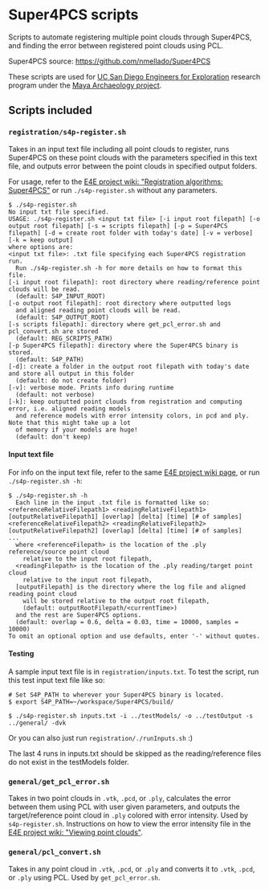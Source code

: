 # Super4PCS scripts

Scripts to automate registering multiple point clouds through Super4PCS, and finding the error between registered point clouds using PCL.

Super4PCS source: https://github.com/nmellado/Super4PCS

These scripts are used for [UC San Diego Engineers for Exploration](http://e4e.ucsd.edu/) research program under the [Maya Archaeology project](http://e4e.ucsd.edu/maya-archaeology).



## Scripts included

### `registration/s4p-register.sh`

Takes in an input text file including all point clouds to register, runs Super4PCS on these point clouds with the parameters specified in this text file, and outputs error between the point clouds in specified output folders.

For usage, refer to the [E4E project wiki: "Registration algorithms: Super4PCS"](https://github.com/UCSD-E4E/maya-archaeology/wiki/3.-Registration-algorithms#super4pcs) or run `./s4p-register.sh` without any parameters.

```
$ ./s4p-register.sh 
No input txt file specified.
USAGE: ./s4p-register.sh <input txt file> [-i input root filepath] [-o output root filepath] [-s = scripts filepath] [-p = Super4PCS filepath] [-d = create root folder with today's date] [-v = verbose] [-k = keep output]
where options are:
<input txt file>: .txt file specifying each Super4PCS registration run.
  Run ./s4p-register.sh -h for more details on how to format this file.
[-i input root filepath]: root directory where reading/reference point clouds will be read.
  (default: S4P_INPUT_ROOT)
[-o output root filepath]: root directory where outputted logs
  and aligned reading point clouds will be read.
  (default: S4P_OUTPUT_ROOT)
[-s scripts filepath]: directory where get_pcl_error.sh and pcl_convert.sh are stored
  (default: REG_SCRIPTS_PATH)
[-p Super4PCS filepath]: directory where the Super4PCS binary is stored.
  (default: S4P_PATH)
[-d]: create a folder in the output root filepath with today's date and store all output in this folder
  (default: do not create folder)
[-v]: verbose mode. Prints info during runtime
  (default: not verbose)
[-k]: keep outputted point clouds from registration and computing error, i.e. aligned reading models
  and reference models with error intensity colors, in pcd and ply. Note that this might take up a lot
  of memory if your models are huge!
  (default: don't keep)
```

#### Input text file

For info on the input text file, refer to the same [E4E project wiki page](https://github.com/UCSD-E4E/maya-archaeology/wiki/3.-Registration-algorithms#super4pcs), or run `./s4p-register.sh -h`:
```
$ ./s4p-register.sh -h
  Each line in the input .txt file is formatted like so:
<referenceRelativeFilepath1> <readingRelativeFilepath1> [outputRelativeFilepath1] [overlap] [delta] [time] [# of samples]
<referenceRelativeFilepath2> <readingRelativeFilepath2> [outputRelativeFilepath2] [overlap] [delta] [time] [# of samples]
...
  where <referenceFilepath> is the location of the .ply reference/source point cloud
    relative to the input root filepath,
  <readingFilepath> is the location of the .ply reading/target point cloud
    relative to the input root filepath,
  [outputFilepath] is the directory where the log file and aligned reading point cloud
    will be stored relative to the output root filepath,
    (default: outputRootFilepath/<currentTime>)
  and the rest are Super4PCS options.
  (default: overlap = 0.6, delta = 0.03, time = 10000, samples = 10000)
To omit an optional option and use defaults, enter '-' without quotes.
```

#### Testing

A sample input text file is in `registration/inputs.txt`. To test the script, run this test input text file like so:
```
# Set S4P_PATH to wherever your Super4PCS binary is located.
$ export S4P_PATH=~/workspace/Super4PCS/build/

$ ./s4p-register.sh inputs.txt -i ../testModels/ -o ../testOutput -s ../general/ -dvk
```

Or you can also just run `registration/./runInputs.sh` :)

The last 4 runs in inputs.txt should be skipped as the reading/reference files do not exist in the testModels folder.


### `general/get_pcl_error.sh`

Takes in two point clouds in `.vtk`, `.pcd`, or `.ply`, calculates the error between them using PCL with user given parameters, and outputs the target/reference point cloud in `.ply` colored with error intensity. Used by `s4p-register.sh`.  Instructions on how to view the error intensity file in the [E4E project wiki: "Viewing point clouds"](https://github.com/UCSD-E4E/maya-archaeology/wiki/5.-Viewing-point-clouds#pcl_viewer).

### `general/pcl_convert.sh`

Takes in any point cloud in `.vtk`, `.pcd`, or `.ply` and converts it to `.vtk`, `.pcd`, or `.ply` using PCL.  Used by `get_pcl_error.sh`.
